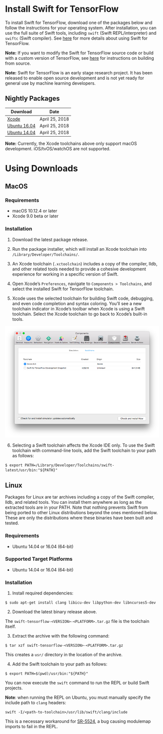 # Install Swift for TensorFlow

To install Swift for TensorFlow, download one of the packages below and follow the instructions for your operating system. After installation, you can use the full suite of Swift tools, including `swift` (Swift REPL/interpreter) and `swiftc` (Swift compiler). See [here](Usage.md) for more details about using Swift for TensorFlow.

**Note:** If you want to modify the Swift for TensorFlow source code or build with a custom version of TensorFlow, see [here](https://github.com/google/swift/blob/tensorflow/README.md) for instructions on building from source.

**Note:** Swift for TensorFlow is an early stage research project. It has been released to enable open source development and is not yet ready for general use by machine learning developers.

## Nightly Packages

| Download | Date |
|---------------|--------|
| [Xcode](https://storage.googleapis.com/tensorflow/swift/mac/swift-tensorflow-DEVELOPMENT-2018-04-25-a-osx.pkg) | April 25, 2018  |
| [Ubuntu 16.04](https://storage.googleapis.com/tensorflow/swift/ubuntu16.04/swift-tensorflow-DEVELOPMENT-2018-04-25-a-ubuntu16.04.tar.gz) | April 25, 2018  |
| [Ubuntu 14.04](https://storage.googleapis.com/tensorflow/swift/ubuntu14.04/swift-tensorflow-DEVELOPMENT-2018-04-25-a-ubuntu14.04.tar.gz) | April 25, 2018 |

**Note:** Currently, the Xcode toolchains above only support macOS development. iOS/tvOS/watchOS are not supported.

# Using Downloads

## MacOS

### Requirements

* macOS 10.12.4 or later
* Xcode 9.0 beta or later

### Installation

1. Download the latest package release.

2. Run the package installer, which will install an Xcode toolchain into `/Library/Developer/Toolchains/`.

3. An Xcode toolchain (`.xctoolchain`) includes a copy of the compiler, lldb, and other related tools needed to provide a cohesive development experience for working in a specific version of Swift.

4. Open Xcode’s `Preferences`, navigate to `Components > Toolchains`, and select the installed Swift for TensorFlow toolchain.

5. Xcode uses the selected toolchain for building Swift code, debugging, and even code completion and syntax coloring. You’ll see a new toolchain indicator in Xcode’s toolbar when Xcode is using a Swift toolchain. Select the Xcode toolchain to go back to Xcode’s built-in tools.

<span align="center">
  <img src="docs/images/Installation-XcodePreferences.png?raw=true" alt="Select toolchain in Xcode preferences."/>
</span>

6. Selecting a Swift toolchain affects the Xcode IDE only. To use the Swift toolchain with command-line tools, add the Swift toolchain to your path as follows:

```
$ export PATH=/Library/Developer/Toolchains/swift-latest/usr/bin:"${PATH}"
```

## Linux

Packages for Linux are tar archives including a copy of the Swift compiler, lldb, and related tools. You can install them anywhere as long as the extracted tools are in your PATH.
Note that nothing prevents Swift from being ported to other Linux distributions beyond the ones mentioned below. These are only the distributions where these binaries have been built and tested.

### Requirements

* Ubuntu 14.04 or 16.04 (64-bit)

### Supported Target Platforms

* Ubuntu 14.04 or 16.04 (64-bit)

### Installation

1. Install required dependencies:

```
$ sudo apt-get install clang libicu-dev libpython-dev libncurses5-dev
```

2. Download the latest binary release above.

The `swift-tensorflow-<VERSION>-<PLATFORM>.tar.gz` file is the toolchain itself.

3. Extract the archive with the following command:

```
$ tar xzf swift-tensorflow-<VERSION>-<PLATFORM>.tar.gz
```

This creates a `usr/` directory in the location of the archive.

4. Add the Swift toolchain to your path as follows:

```
$ export PATH=$(pwd)/usr/bin:"${PATH}"
```

You can now execute the `swift` command to run the REPL or build Swift projects.

**Note**: when running the REPL on Ubuntu, you must manually specify the include path to `clang` headers:

```
swift -I/<path-to-toolchain>/usr/lib/swift/clang/include
```

This is a necessary workaround for [SR-5524](https://bugs.swift.org/browse/SR-5524), a bug causing modulemap imports to fail in the REPL.
